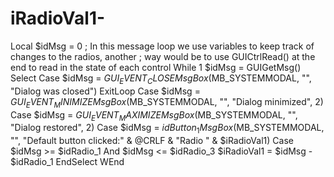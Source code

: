 # iRadioVal1-
Local $idMsg = 0     ; In this message loop we use variables to keep track of changes to the radios, another     ; way would be to use GUICtrlRead() at the end to read in the state of each control     While 1         $idMsg = GUIGetMsg()         Select             Case $idMsg = $GUI_EVENT_CLOSE                 MsgBox($MB_SYSTEMMODAL, "", "Dialog was closed")                 ExitLoop             Case $idMsg = $GUI_EVENT_MINIMIZE                 MsgBox($MB_SYSTEMMODAL, "", "Dialog minimized", 2)             Case $idMsg = $GUI_EVENT_MAXIMIZE                 MsgBox($MB_SYSTEMMODAL, "", "Dialog restored", 2)              Case $idMsg = $idButton_1                 MsgBox($MB_SYSTEMMODAL, "", "Default button clicked:" &amp; @CRLF &amp; "Radio " &amp; $iRadioVal1)              Case $idMsg >= $idRadio_1 And $idMsg &lt;= $idRadio_3                 $iRadioVal1 = $idMsg - $idRadio_1          EndSelect     WEnd
